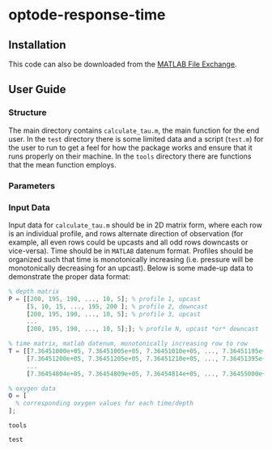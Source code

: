# optode-response-time

## Installation

This code can also be downloaded from the [MATLAB File Exchange](https://www.mathworks.com/matlabcentral/fileexchange/).

## User Guide

### Structure

The main directory contains `calculate_tau.m`, the main function for the end
user. In the `test` directory there is some limited data and a script (`test.m`)
for the user to run to get a feel for how the package works and ensure that it
runs properly on their machine. In the `tools` directory there are functions
that the mean function employs.

### Parameters

### Input Data

Input data for `calculate_tau.m` should be in 2D matrix form, where each row is
an individual profile, and rows alternate direction of observation (for
example, all even rows could be upcasts and all odd rows downcasts or
vice-versa). Time should be in `MATLAB` datenum format. Profiles should be
organized such that time is monotonically increasing (i.e. pressure will be
monotonically decreasing for an upcast). Below is some made-up data to
demonstrate the proper data format:


```matlab
% depth matrix
P = [[200, 195, 190, ..., 10, 5]; % profile 1, upcast
     [5, 10, 15, ..., 195, 200 ]; % profile 2, downcast
     [200, 195, 190, ..., 10, 5]; % profile 3, upcast
     ...
     [200, 195, 190, ..., 10, 5];]; % profile N, upcast *or* downcast

% time matrix, matlab datenum, monotonically increasing row to row
T = [[7.36451000e+05, 7.36451005e+05, 7.36451010e+05, ..., 7.36451195e+05]
     [7.36451200e+05, 7.36451205e+05, 7.36451210e+05, ..., 7.36451395e+05]
     ...
     [7.36454804e+05, 7.36454809e+05, 7.36454814e+05, ..., 7.36455000e+05]];

% oxygen data
O = [
  % corresponding oxygen values for each time/depth
];
```

`tools`

`test`
